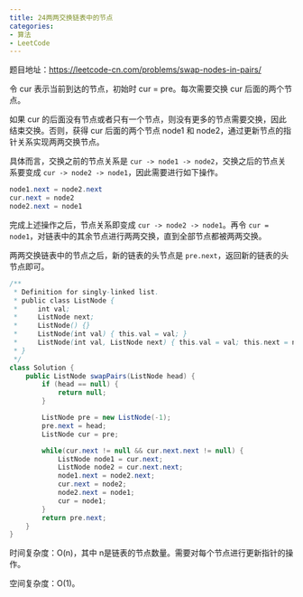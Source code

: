 ```yaml
---
title: 24两两交换链表中的节点
categories: 
- 算法
- LeetCode
---
```


题目地址：https://leetcode-cn.com/problems/swap-nodes-in-pairs/

令 cur 表示当前到达的节点，初始时 cur = pre。每次需要交换 cur 后面的两个节点。

如果 cur 的后面没有节点或者只有一个节点，则没有更多的节点需要交换，因此结束交换。否则，获得 cur 后面的两个节点 node1 和 node2，通过更新节点的指针关系实现两两交换节点。

具体而言，交换之前的节点关系是 `cur -> node1 -> node2`，交换之后的节点关系要变成 `cur -> node2 -> node1`，因此需要进行如下操作。

```java
node1.next = node2.next
cur.next = node2
node2.next = node1
```

完成上述操作之后，节点关系即变成 `cur -> node2 -> node1`。再令 `cur = node1`，对链表中的其余节点进行两两交换，直到全部节点都被两两交换。

两两交换链表中的节点之后，新的链表的头节点是 `pre.next`，返回新的链表的头节点即可。

```java
/**
 * Definition for singly-linked list.
 * public class ListNode {
 *     int val;
 *     ListNode next;
 *     ListNode() {}
 *     ListNode(int val) { this.val = val; }
 *     ListNode(int val, ListNode next) { this.val = val; this.next = next; }
 * }
 */
class Solution {
    public ListNode swapPairs(ListNode head) {
        if (head == null) {
            return null;
        }

        ListNode pre = new ListNode(-1);
        pre.next = head;
        ListNode cur = pre;

        while(cur.next != null && cur.next.next != null) {
            ListNode node1 = cur.next;
            ListNode node2 = cur.next.next;
            node1.next = node2.next;
            cur.next = node2;
            node2.next = node1;
            cur = node1;
        }
        return pre.next;
    }
}
```

时间复杂度：O(n)，其中 n是链表的节点数量。需要对每个节点进行更新指针的操作。

空间复杂度：O(1)。